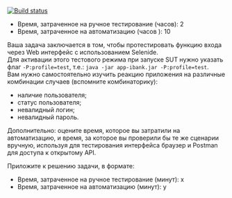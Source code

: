 [![Build status](https://ci.appveyor.com/api/projects/status/4lxgk9owk5uxi505?svg=true)](https://ci.appveyor.com/project/Gnucheva/testmode)
* Время, затраченное на ручное тестирование (часов): 2
* Время, затраченное на автоматизацию (часов ): 10

Ваша задача заключается в том, чтобы протестировать функцию входа через Web интерфейс с использованием Selenide.   
Для активации этого тестового режима при запуске SUT нужно указать флаг `-P:profile=test`, т.е.:
`java -jar app-ibank.jar -P:profile=test`.   
Вам нужно самостоятельно изучить реакцию приложения на различные комбинации случаев (вспомните комбинаторику):
* наличие пользователя;
* статус пользователя;
* невалидный логин;
* невалидный пароль.

Дополнительно: оцените время, которое вы затратили на автоматизацию, и время, за которое вы проверили бы те же сценарии вручную, используя для тестирования интерфейса браузер и Postman для доступа к открытому API.

Приложите к решению задачи, в формате:
* Время, затраченное на ручное тестирование (минут): x
* Время, затраченное на автоматизацию (минут): y
